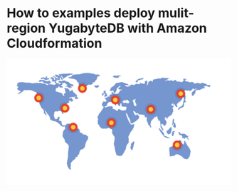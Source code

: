# How to examples deploy mulit-region YugabyteDB with Amazon Cloudformation

![mapWithPins](./resources/mapWithPins.png)

